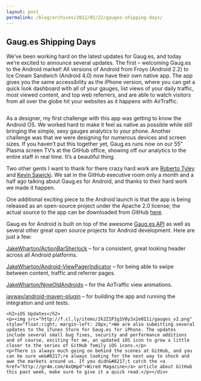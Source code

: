 ```yaml
---
layout: post
permalink: /blog/archives/2012/02/22/gauges-shipping-days/
---
```


<div class="article-header">
</div>

<article>
	<h1>Gaug.es Shipping Days</h1>
	<p>We&#8217;ve been working hard on the latest updates for Gaug.es, and today we&#8217;re excited to announce several updates. The first &#8211; welcoming Gaug.es to the Android market! All versions of Android from Froyo (Android 2.2) to Ice Cream Sandwich (Android 4.0) now have their own native app. The app gives you the same accessibility as the iPhone version, where you can get a quick look dashboard with all of your gauges, list views of your daily traffic, most viewed content, and top web referrers, and are able to watch visitors from all over the globe hit your websites as it happens with AirTraffic.</p>
	<p><img src="http://f.cl.ly/items/0j2o2e2T1s2q1g0B250s/Gauges_AndroidMarket.png" alt="" /></p>
	<p>As a designer, my first challenge with this app was getting to know the Android OS. We worked hard to make it feel as native as possible while still bringing the simple, sexy gauges analytics to your phone. Another challenge was that we were designing for numerous devices and screen sizes. If you haven&#8217;t put this together yet, Gaug.es runs now on our 55&quot; Plasma screen TV&#8217;s at the GitHub office, showing off our analytics to the entire staff in real time. It&#8217;s a beautiful thing.</p>
	<p>Two other gents I want to thank for there crazy hard work are <a href="https://twitter.com/#!/rtyley" target="_blank">Roberto Tyley</a> and <a href="https://twitter.com/#!/kevinsawicki" target="_blank">Kevin Sawicki</a>. We sat in the GitHub executive room only a month and a half ago talking about Gaug.es for Android, and thanks to their hard work we made it happen.</p>
	<p>One additional exciting piece to the Android launch is that the app is being released as an open-source project under the Apache 2.0 license; the actual source to the app can be downloaded from GitHub <a href="https://github.com/github/gauges-android">here</a>.</p>
	<p>Gaug.es for Android is built on top of the awesome <a href="http://get.gaug.es/documentation/api/">Gaug.es <span class="caps">API</span></a> as well as several other great open source projects for Android development. Here are just a few:</p>
	<p><a href="https://github.com/JakeWharton/ActionBarSherlock">JakeWharton/ActionBarSherlock</a> &#8211; for a consistent, great looking header across all Android platforms.</p>
	<p><a href="https://github.com/JakeWharton/Android-ViewPagerIndicator">JakeWharton/Android-ViewPagerIndicator</a> &#8211; for being able to swipe between content, traffic and referrer pages.</p>
	<p><a href="https://github.com/JakeWharton/NineOldAndroids">JakeWharton/NineOldAndroids</a> &#8211; for the AirTraffic view animations.</p>
	<p><a href="https://github.com/jayway/maven-android-plugin">jayway/android-maven-plugin</a> &#8211; for building the app and running the integration and unit tests.</p>

	<h2>iOS Updates</h2>
	<p><img src="http://f.cl.ly/items/2k2Z1P1g1V0y3x2e0I1i/gauges_v2.png" style="float:right; margin-left: 20px;">We are also submitting several updates to the iTunes Store for Gaug.es for iPhone. The updates include several small bug fixes, security and performance additions and of course, exciting for me, an updated iOS icon to grow a little closer to the series of GitHub family iOS icons.</p>
	<p>There is always much going on behind the scenes at GitHub, and you can be sure we&#8217;re always looking for the next way to shock and awe the markets around us. If you didn&#8217;t catch the <a href="http://gr4m.com/AxQHpd">Wired Magazine</a> article about GitHub this past week, make sure to give it a quick read.</p></div>

</article>